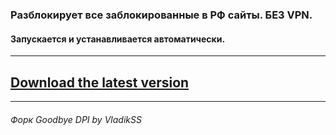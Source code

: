 ### Разблокирует все заблокированные в РФ сайты. БЕЗ VPN.
#### Запускается и устанавливается автоматически.
------------
## [Download the latest version](https://github.com/Gaponovoz/FloppyVPN/releases/latest/download/FloppyVPN.exe "Download the latest version")
------------
###### Форк Goodbye DPI by VladikSS
